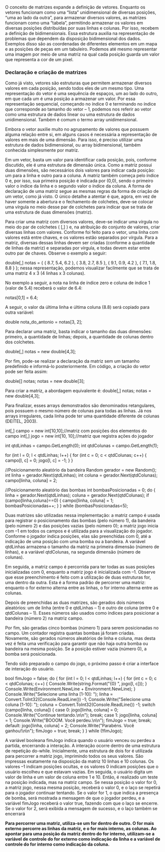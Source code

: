 O conceito de matrizes expande a definição de vetores. Enquanto os vetores funcionam como uma “lista” unidimensional de diversas posições, “uma ao lado da outra”, para armazenar diversos valores, as matrizes funcionam como uma “tabela”, permitindo armazenar os valores em diversas posições distribuídas por suas linhas e colunas. Por isso, recebem a definição de bidimensionais. Essa estrutura auxilia na representação de problemas que dependem da disposição bidimensional dos dados. Exemplos disso são as coordenadas de diferentes elementos em um mapa e as posições de peças em um tabuleiro. Podemos até mesmo representar uma imagem por meio de uma matriz na qual cada posição guarda um valor que representa a cor de um pixel.

### Declaração e criação de matrizes
Como já visto, vetores são estruturas que permitem armazenar diversos valores em cada posição, sendo todos eles de um mesmo tipo. Uma representação do vetor é uma sequência de espaços, um ao lado do outro, em que cada um é uma posição a armazenar um valor. Por essa representação sequencial, começando no índice 0 e terminando no índice que corresponde ao tamanho do vetor – 1, podemos nos referir ao vetor como uma estrutura de dados linear ou uma estrutura de dados unidimensional. Também é comum o termo array unidimensional.

Embora o vetor auxilie muito no agrupamento de valores que possuem alguma relação entre si, em alguns casos é necessária a representação de valores em mais de uma dimensão. Para isso, é preciso utilizar uma estrutura de dados bidimensional, ou array bidimensional, também conhecida simplesmente por matriz.

Em um vetor, basta um valor para identificar cada posição, pois, conforme discutido, ele é uma estrutura de dimensão única. Como a matriz possui duas dimensões, são necessários dois valores para indicar cada posição: um para a linha e outro para a coluna. A matriz também começa pelo índice 0 e, por isso, sua primeira posição é indicada por (0,0), sendo o primeiro valor o índice da linha e o segundo valor o índice da coluna. A forma de declaração de uma matriz segue as mesmas regras da forma de criação de um vetor, como já visto. O único detalhe a atentar é que, agora, em vez de haver somente a abertura e o fechamento de colchetes, deve-se colocar uma vírgula no meio desse par de colchetes para indicar que se trata de uma estrutura de duas dimensões (matriz).

Para criar uma matriz com diversos valores, deve-se indicar uma vírgula no meio do par de colchetes ( [,] ) e, na atribuição do conjunto de valores, criar diversas linhas com valores. Conforme foi feito para o vetor, uma linha com valores está entre chaves, e os valores estão separados por vírgula. Para a matriz, diversas dessas linhas devem ser criadas (conforme a quantidade de linhas da matriz) e separadas por vírgula, e todas devem estar entre outro par de chaves. Observe o exemplo a seguir:

double[,] notas = { { 8.7, 5.4, 6.2 }, { 3.8, 2.7, 8.5 }, { 9.1, 0.9, 4.2 }, { 7.1, 1.8, 8.8 } }; 
nessa representação, podemos visualizar facilmente que se trata de uma matriz 4 x 3 (4 linhas x 3 colunas).

No exemplo a seguir, a nota na linha de índice zero e coluna de índice 1 (valor de 5.4) receberá o valor de 6.4:

notas[0,1] = 6.4;

A seguir, o valor da última linha e última coluna (8.8) será copiado para outra variável:

double nota_do_antonio = notas[3, 2];

Para declarar uma matriz, basta indicar o tamanho das duas dimensões: primeiro, a quantidade de linhas; depois, a quantidade de colunas dentro dos colchetes.

double[,] notas = new double[4,3];

Por fim, pode-se realizar a declaração da matriz sem um tamanho predefinido e informá-lo posteriormente. Em código, a criação do vetor pode ser feita assim:

double[] notas; 
notas = new double[3];

Para criar a matriz, a abordagem equivalente é:
double[,] notas; notas = new double[4,3];

Para finalizar, esses arrays demonstrados são denominados retangulares, pois possuem o mesmo número de colunas para todas as linhas. Já nos arrays irregulares, cada linha pode ter uma quantidade diferente de colunas (DEITEL, 2003).


int[,] campo = new int[10,10];//matriz com posições dos elementos do campo 
int[,] jogo = new int[10, 10];//matriz que registra ações do jogador 

int qtdLinhas = campo.GetLength(0); 
int qtdColunas = campo.GetLength(1); 

for (int l = 0; l < qtdLinhas; l++) { for (int c = 0; c < qtdColunas; c++) { campo[l, c] = 0; jogo[l, c] = -1; } } 

//Posicionamento aleatório da bandeira 
Random gerador = new Random();
int linha = gerador.Next(qtdLinhas); 
int coluna = gerador.Next(qtdColunas); campo[linha, coluna] = 2; 

//Posicionamento aleatório das bombas 
int bombasPosicionadas = 0; 
do { linha = gerador.Next(qtdLinhas); coluna = gerador.Next(qtdColunas); 
if (campo[linha,coluna]==0) { campo[linha, coluna] = 1; bombasPosicionadas++; } } while (bombasPosicionadas<5);

Duas matrizes são utilizadas nessa implementação: a matriz campo é usada para registrar o posicionamento das bombas (pelo número 1), da bandeira (pelo número 2) e das posições vazias (pelo número 0); a matriz jogo inicia com –1 em todos os campos e é utilizada para a visualização do jogador. Conforme o jogador indica posições, elas são preenchidas com 0, até a indicação de uma posição com uma bomba ou a bandeira. A variável qtdLinhas armazena o tamanho da matriz na primeira dimensão (número de linhas), e a variável qtdColunas, na segunda dimensão (número de colunas).

Em seguida, a matriz campo é percorrida para ter todas as suas posições inicializadas com 0, enquanto a matriz jogo é inicializada com –1. Observe que esse preenchimento é feito com a utilização de duas estruturas for, uma dentro da outra. Esta é a forma padrão de percorrer uma matriz: enquanto o for externo alterna entre as linhas, o for interno alterna entre as colunas.

Depois de preenchidas as duas matrizes, são gerados dois números aleatórios: um de linha (entre 0 e qtdLinhas – 1) e outro de coluna (entre 0 e qtdColunas – 1). Esses números são usados como índices para posicionar a bandeira (número 2) na matriz campo.

Por fim, são geradas cinco bombas (número 1) para serem posicionadas no campo. Um contador registra quantas bombas já foram criadas. Novamente, são gerados números aleatórios de linha e coluna, mas desta vez é feita uma verificação para garantir que não haja outra bomba ou bandeira na mesma posição. Se a posição estiver vazia (número 0), a bomba será posicionada.

Tendo sido preparado o campo do jogo, o próximo passo é criar a interface de interação do usuário.

bool fimJogo = false; do { for (int l = 0; l < qtdLinhas; l++) { for (int c = 0; c < qtdColunas; c++) { Console.Write(string.Format("{0} ", jogo[l, c])); } Console.Write(Environment.NewLine + Environment.NewLine); } Console.Write("Selecione uma linha [1-10]: "); linha = Convert.ToInt32(Console.ReadLine()) -1; Console.Write("Selecione uma coluna [1-10]: "); coluna = Convert.ToInt32(Console.ReadLine()) -1; switch (campo[linha, coluna]) { case 0: jogo[linha, coluna] = 0; Console.Write("Continue tentando.\n\n"); break; case 1: jogo[linha, coluna] = 1; Console.Write("BOOOM. Você perdeu.\n\n"); fimJogo = true; break; default: jogo[linha, coluna] = 2; Console.Write("Parabéns. Você ganhou!\n\n"); fimJogo = true; break; } } while (!fimJogo);

A variável booleana fimJogo indica quando o usuário venceu ou perdeu a partida, encerrando a interação. A interação ocorre dentro de uma estrutura de repetição do-while. Inicialmente, uma estrutura de dois for é utilizada para percorrer a matriz jogo, imprimindo todos os seus valores. São impressas exatamente na disposição da matriz 10 linhas e 10 colunas. Os valores –1 indicam posições ocultas, e os valores 0 indicam posições que o usuário escolheu e que estavam vazias. Em seguida, o usuário digita um valor de linha e um valor de coluna entre 1 e 10. Então, é realizado um teste na posição indicada, mas na matriz campo. Se nessa posição o valor for 0, a matriz jogo, nessa mesma posição, receberá o valor 0, e o laço se repetirá para o jogador continuar tentando. Se o valor for 1, o que indica a presença de bomba, será mostrada a mensagem de que o jogador perdeu, e a variável fimJogo receberá o valor true, fazendo com que o laço se encerre. Se o valor for 2, será exibida a mensagem de sucesso, e o laço também se encerrará

**Para percorrer uma matriz, utiliza-se um for dentro de outro. O for mais externo percorre as linhas da matriz, e o for mais interno, as colunas. Ao apontar para uma posição da matriz dentro do for interno, utilizam-se a variável de controle do for externo como indicação da linha e a variável de controle do for interno como indicação da coluna.**
